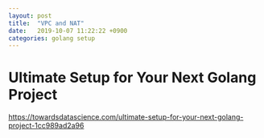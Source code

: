 ```yaml
---
layout: post
title:  "VPC and NAT"
date:   2019-10-07 11:22:22 +0900
categories: golang setup
---
```


# Ultimate Setup for Your Next Golang Project

https://towardsdatascience.com/ultimate-setup-for-your-next-golang-project-1cc989ad2a96